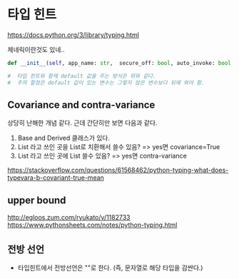 # 타입 힌트
https://docs.python.org/3/library/typing.html

제네릭이란것도 있네.. 

```python
def __init__(self, app_name: str,  secure_off: bool, auto_invoke: bool, package: str=None, passphrase: str=None):

#  타입 힌트와 함께 default 값을 주는 방식은 위와 같다. 
#  주의 할점은 default 값이 있는 변수는 그렇지 않은 변수보다 뒤에 와야 함. 
```

## Covariance and contra-variance

상당히 난해한 개념 같다. 근데 간단히만 보면 다음과 같다. 

1. Base and Derived 클래스가 있다.
2. List<Base> 라고 쓰인 곳을 List<Derived>로 치환해서 쓸수 있음? => yes면 covariance=True
3. List<Derived> 라고 쓰인 곳에 List<Base> 쓸수 있음? => yes면 contra-variance

https://stackoverflow.com/questions/61568462/python-typing-what-does-typevara-b-covariant-true-mean

## upper bound

http://egloos.zum.com/ryukato/v/1182733
https://www.pythonsheets.com/notes/python-typing.html

## 전방 선언

- 타입힌트에서 전방선언은 ""로 한다. (즉, 문자열로 해당 타입을 감싼다.)